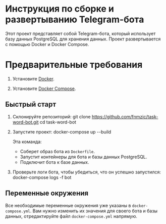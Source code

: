 # Инструкция по сборке и развертыванию Telegram-бота

Этот проект представляет собой Telegram-бота, который использует базу данных PostgreSQL для хранения данных. Проект развертывается с помощью Docker и Docker Compose.


# Предварительные требования

1.  Установите  [Docker](https://docs.docker.com/get-docker/).
    
2.  Установите  [Docker Compose](https://docs.docker.com/compose/install/).

## Быстрый старт

1.  Склонируйте репозиторий:
    git clone https://github.com/fnmzic/task-word-bot.git
    cd task-word-bot
    
2.  Запустите проект:
    docker-compose up --build
    
    Эта команда:
    -   Соберет образ бота из  `Dockerfile`.
    -   Запустит контейнеры для бота и базы данных PostgreSQL.
    -   Подключит бота к базе данных.
        
3.  Проверьте логи бота, чтобы убедиться, что он успешно запустился:  
    docker-compose logs -f bot

##  Переменные окружения

Все необходимые переменные окружения уже указаны в `docker-compose.yml`.  Вам нужно изменить их значения для своего бота и базы данных, отредактируйте файл `docker-compose.yml` напрямую.
